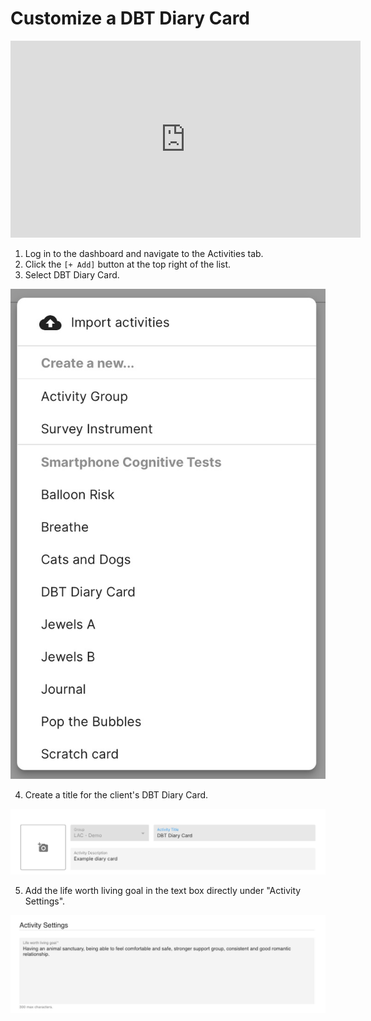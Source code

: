# Customize a DBT Diary Card

<iframe width="560" height="315" src="https://www.youtube.com/embed/VpH_ArL0YX8" title="YouTube video player" frameborder="0" allow="accelerometer; autoplay; clipboard-write; encrypted-media; gyroscope; picture-in-picture" allowfullscreen></iframe>

1. Log in to the dashboard and navigate to the Activities tab.
2. Click the `[+ Add]` button at the top right of the list.
3. Select DBT Diary Card.

![](../../../05-start_here/06-activities/assets/activity_menu.jpg)

4. Create a title for the client's DBT Diary Card.

![](../assets/dbt_title.jpg)

5. Add the life worth living goal in the text box directly under "Activity Settings".

![](../assets/life_worth_living_create.jpg)
